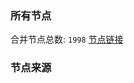 ### 所有节点
合并节点总数: `1998`
[节点链接](https://raw.githubusercontent.com/rzhy1/11/master/sub/sub_merge_base64.txt)

### 节点来源
